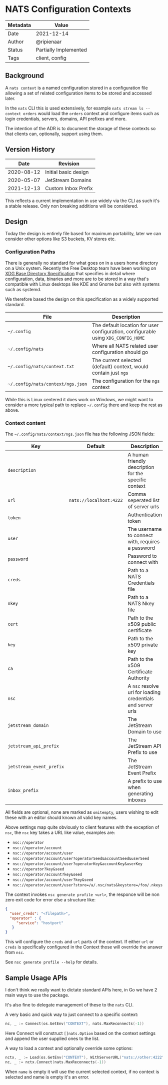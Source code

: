 # NATS Configuration Contexts

|Metadata|Value|
|--------|-----|
|Date    |2021-12-14|
|Author  |@ripienaar|
|Status  |Partially Implemented|
|Tags    |client, config|

## Background

A `nats context` is a named configuration stored in a configuration file allowing a set of related configuration items to be stored and accessed later.

In the `nats` CLI this is used extensively, for example `nats stream ls --context orders` would load the `orders` context and configure items such as login credentials, servers, domains, API prefixes and more.

The intention of the ADR is to document the storage of these contexts so that clients can, optionally, support using them.

## Version History

|Date|Revision|
|----|--------|
|2020-08-12|Initial basic design|
|2020-05-07|JetStream Domains|
|2021-12-13|Custom Inbox Prefix|

This reflects a current implementation in use widely via the CLI as such it's a stable release.  Only non breaking additions will be considered.

## Design

Today the design is entirely file based for maximum portability, later we can consider other options like S3 buckets, KV stores etc.

### Configuration Paths

There is generally no standard for what goes on in a users home directory on a Unix system. Recently the Free Desktop team have been working on [XDG Base Directory Specification](https://specifications.freedesktop.org/basedir-spec/basedir-spec-latest.html) that specifies in detail where configuration, data, binaries and more are to be stored in a way that's compatible with Linux desktops like KDE and Gnome but also with systems such as systemd.

We therefore based the design on this specification as a widely supported standard.

|File|Description|
|----|-----------|
|`~/.config`|The default location for user configuration, configurable using `XDG_CONFIG_HOME`|
|`~/.config/nats`|Where all NATS related user configuration should go|
|`~/.config/nats/context.txt`|The current selected (default) context, would contain just `ngs`|
|`~/.config/nats/context/ngs.json`|The configuration for the `ngs` context|

While this is Linux centered it does work on Windows, we might want to consider a more typical path to replace `~/.config` there and keep the rest as above.

### Context content

The `~/.config/nats/context/ngs.json` file has the following JSON fields:

|Key|Default|Description|
|---|-------|-----------|
|`description`| |A human friendly description for the specific context|
|`url`|`nats://localhost:4222`|Comma seperated list of server urls|
|`token`| |Authentication token|
|`user`| |The username to connect with, requires a password|
|`password`| |Password to connect with|
|`creds`| |Path to a NATS Credentials file|
|`nkey`| |Path to a NATS Nkey file|
|`cert`| |Path to the x509 public certificate|
|`key`| |Path to the x509 private key|
|`ca`| |Path to the x509 Certificate Authority|
|`nsc`| |A `nsc` resolve url for loading credentials and server urls|
|`jetstream_domain`| |The JetStream Domain to use|
|`jetstream_api_prefix`| |The JetStream API Prefix to use|
|`jetstream_event_prefix`| |The JetStream Event Prefix|
|`inbox_prefix`| |A prefix to use when generating inboxes|

All fields are optional, none are marked as `omitempty`, users wishing to edit these with an editor should known all valid key names.

Above settings map quite obviously to client features with the exception of `nsc`, the `nsc` key takes a URL like value, examples are:

 * `nsc://operator`
 * `nsc://operator/account`
 * `nsc://operator/account/user`
 * `nsc://operator/account/user?operatorSeed&accountSeed&userSeed`
 * `nsc://operator/account/user?operatorKey&accountKey&userKey`
 * `nsc://operator?key&seed`
 * `nsc://operator/account?key&seed`
 * `nsc://operator/account/user?key&seed`
 * `nsc://operator/account/user?store=/a/.nsc/nats&keystore=/foo/.nkeys`

The context invokes `nsc generate profile <url>`, the responce will be non zero exit code for error else a structure like:

```json
{
  "user_creds": "<filepath>",
  "operator" : {
     "service": "hostport"
   }
}
```

This will configure the `creds` and `url` parts of the context. If either `url` or `creds` is specifically configured in the Context those will override the answer from `nsc`.

See `nsc generate profile --help` for details.

## Sample Usage APIs

I don't think we really want to dictate standard APIs here, in Go we have 2 main ways to use the package.

It's also fine to delegate management of these to the `nats` CLI.

A very basic and quick way to just connect to a specific context:

```go
nc, _ := Connect(os.GetEnv("CONTEXT"), nats.MaxReconnects(-1))
```

Here Connect will construct `[]nats.Option` based on the context settings and append the user supplied ones to the list.

A way to load a context and optionally override some options:

```go
nctx, _ := Load(os.GetEnv("CONTEXT"), WithServerURL("nats://other:4222"))
nc, _ := nctx.Connect(nats.MaxReconnects(-1))
```

When `name` is empty it will use the current selected context, if no context is selected and name is empty it's an error.
